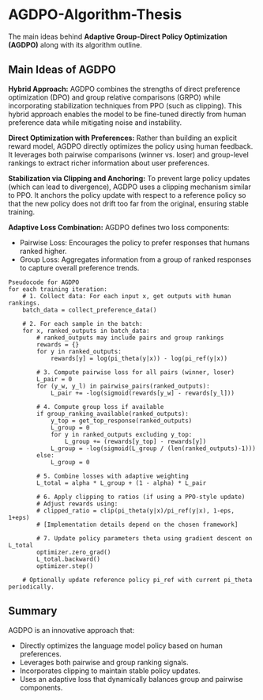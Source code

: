 # AGDPO-Algorithm-Thesis

The main ideas behind **Adaptive Group-Direct Policy Optimization (AGDPO)** along with its algorithm outline.

## Main Ideas of AGDPO
**Hybrid Approach:**
  AGDPO combines the strengths of direct preference optimization (DPO) and group relative comparisons (GRPO) while incorporating stabilization techniques from PPO (such as clipping). This hybrid approach enables the model to be fine-tuned directly from human preference data while mitigating noise and instability.

**Direct Optimization with Preferences:**
  Rather than building an explicit reward model, AGDPO directly optimizes the policy using human feedback. It leverages both pairwise comparisons (winner vs. loser) and group-level rankings to extract richer information about user preferences.

**Stabilization via Clipping and Anchoring:**
  To prevent large policy updates (which can lead to divergence), AGDPO uses a clipping mechanism similar to PPO. It anchors the policy update with respect to a reference policy so that the new policy does not drift too far from the original, ensuring stable training.

**Adaptive Loss Combination:**
AGDPO defines two loss components:
  - Pairwise Loss: Encourages the policy to prefer responses that humans ranked higher.
  - Group Loss: Aggregates information from a group of ranked responses to capture overall preference trends.


```
Pseudocode for AGDPO
for each training iteration:
    # 1. Collect data: For each input x, get outputs with human rankings.
    batch_data = collect_preference_data()

    # 2. For each sample in the batch:
    for x, ranked_outputs in batch_data:
        # ranked_outputs may include pairs and group rankings
        rewards = {}
        for y in ranked_outputs:
            rewards[y] = log(pi_theta(y|x)) - log(pi_ref(y|x))
        
        # 3. Compute pairwise loss for all pairs (winner, loser)
        L_pair = 0
        for (y_w, y_l) in pairwise_pairs(ranked_outputs):
            L_pair += -log(sigmoid(rewards[y_w] - rewards[y_l]))
        
        # 4. Compute group loss if available
        if group_ranking_available(ranked_outputs):
            y_top = get_top_response(ranked_outputs)
            L_group = 0
            for y in ranked_outputs excluding y_top:
                L_group += (rewards[y_top] - rewards[y])
            L_group = -log(sigmoid(L_group / (len(ranked_outputs)-1)))
        else:
            L_group = 0
        
        # 5. Combine losses with adaptive weighting
        L_total = alpha * L_group + (1 - alpha) * L_pair
        
        # 6. Apply clipping to ratios (if using a PPO-style update)
        # Adjust rewards using:
        # clipped_ratio = clip(pi_theta(y|x)/pi_ref(y|x), 1-eps, 1+eps)
        # [Implementation details depend on the chosen framework]
        
        # 7. Update policy parameters theta using gradient descent on L_total
        optimizer.zero_grad()
        L_total.backward()
        optimizer.step()
    
    # Optionally update reference policy pi_ref with current pi_theta periodically.
```

## Summary
AGDPO is an innovative approach that:
- Directly optimizes the language model policy based on human preferences.
- Leverages both pairwise and group ranking signals.
- Incorporates clipping to maintain stable policy updates.
- Uses an adaptive loss that dynamically balances group and pairwise components.
